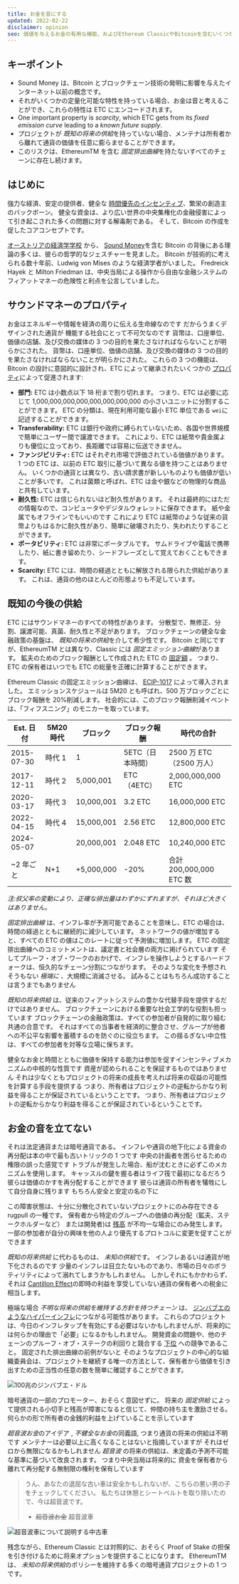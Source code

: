 ```yaml
---
title: お金を音にする
updated: 2022-02-22
disclaimer: opinion
seo: 価値を与えるお金の有用な機能、およびEthereum ClassicやBitcoinを含むいくつかのブロックチェーンの概要。 これらの機能を金融政策に適用して、分散化と長寿を確保します。
---
```


## キーポイント

- Sound Money は、Bitcoin とブロックチェーン技術の発明に影響を与えたインターネット以前の概念です。
- それがいくつかの定量化可能な特性を持っている場合、お金は音と考えることができ、これらの特性は ETC にエンコードされます。
- One important property is _scarcity_, which ETC gets from its _fixed emission curve_ leading to a _known future supply_.
- プロジェクトが *既知の将来の供給*を持っていない場合、メンテナは所有者から離れて通貨の価値を任意に膨らませることができます。
- このリスクは、EthereumTM を含む *固定排出曲線*を持たないすべてのチェーンに存在し続けます。

## はじめに

強力な経済、安定の提供者、健全な [時間優先のインセンティブ](https://www.youtube.com/watch?v=k5XbLm3pEfI)、繁栄の創造主のバックボーン。 健全な資金は、より広い世界の中央集権化の金融侵害によって引き起こされた多くの問題に対する解毒剤である。 そして、Bitcoin の作成を促したコアコンセプトです。

[オーストリアの経済学学校](https://mises.org/topics/bitcoin) から、 [Sound Money](https://mises.org/library/principle-sound-money)を含む Bitcoin の背後にある理論の多くは、彼らの哲学的なジェスチャーを見ました。 Bitcoin が技術的に考えられる数十年前、Ludwig von Mises のような経済学者がいました。 Fredreick Hayek と Milton Friedman は、中央当局による操作から自由な金融システムのフィアットマネーの危険性と利点を公言していました。

## サウンドマネーのプロパティ

お金はエネルギーや情報を経済の周りに伝える生命線なのです だからうまくデザインされた通貨が 機能する社会にとって不可欠なのです 貨幣は、口座単位、価値の店舗、及び交換の媒体の 3 つの目的を果たさなければならないことが明らかにされた。 貨幣は、口座単位、価値の店舗、及び交換の媒体の 3 つの目的を果たさなければならないことが明らかにされた。 これらの 3 つの機能は、Bitcoin の設計に意図的に設計され、ETC によって継承されたいくつかの [プロパティ](https://cryptowhat.com/properties-of-sound-money/)によって促進されます:

- **部門:** ETC は小数点以下 18 桁まで割り切れます。 つまり、ETC は必要に応じて 1,000,000,000,000,000,000,000,000 の小さいユニットに分割することができます。 ETC の分類は、現在利用可能な最小 ETC 単位である `wei`に記述することができます。
- **Transferability:** ETC は銀行や政府に縛られていないため、各国や世界規模で簡単にユーザー間で譲渡できます。 これにより、ETC は紙幣や貴金属よりも優位に立っており、長距離では容易に伝送できません。
- **ファンジビリティ:** ETC はそれぞれ市場で評価されている価値があります。 1 つの ETC は、以前の ETC 取引に基づいて異なる値を持つことはありません。 いくつかの通貨とは異なり、古い請求書が新しいものよりも価値が低いことが多いです。 これは菌類と呼ばれ、ETC は金や銀などの物理的な商品と共有しています。
- **耐久性:** ETC は信じられないほど耐久性があります。 それは最終的にはただの情報なので、コンピュータやデジタルウォレットに保存できます。 紙や金属でもオフラインでもいいのです これにより ETC は紙幣のような従来の貨幣よりもはるかに耐久性があり、簡単に破壊されたり、失われたりすることができます。
- **ポータビリティ:** ETC は非常にポータブルです。 サムドライブや電話で携帯したり、紙に書き留めたり、シードフレーズとして覚えておくこともできます。
- **Scarcity:** ETC には、時間の経過とともに解放される限られた供給があります。 これは、通貨の他のほとんどの形態よりも不足しています。

## 既知の今後の供給

ETC にはサウンドマネーのすべての特性があります。 分散型で、無修正、分割、譲渡可能、真菌、耐久性と不足があります。 ブロックチェーンの健全な金融政策の基盤は、 *既知の将来の供給*を介して希少性です。 Bitcoin と同じですが、EthereumTM とは異なり、Classic には *固定エミッション曲線*があります。 鉱夫のためのブロック報酬として作成された ETC の [固定額](https://etcis.money/) 。 つまり、ETC の保有者はいつでも ETC の総量を正確に計算することができます。

Ethereum Classic の固定エミッション曲線は、 [ECIP-1017](https://ecips.ethereumclassic.org/ECIPs/ecip-1017) によって導入されました。 エミッションスケジュールは 5M20 とも呼ばれ、500 万ブロックごとにブロック報酬を 20%削減します。 社会的には、このブロック報酬削減イベントは、「フィフスニング」のモニカーを取っています。

| Est. 日付    | 5M20 時代 | ブロック       | ブロック報酬     | 時代の合計                |
| ---------- | ------- | ---------- | ---------- | -------------------- |
| 2015-07-30 | 時代 1    | 1          | 5ETC（日本時間） | 2500 万 ETC（2500 万人）  |
| 2017-12-11 | 時代 2    | 5,000,001  | ETC（4ETC）  | 2,000,000,000 ETC    |
| 2020-03-17 | 時代 3    | 10,000,001 | 3.2 ETC    | 16,000,000 ETC       |
| 2022-04-15 | 時代 4    | 15,000,001 | 2.56 ETC   | 12,800,000 ETC       |
| 2024-05-07 | <unk>   | 20,000,001 | 2.048 ETC  | 10,240,000 ETC       |
| ~2 年ごと     | N+1     | +5,000,000 | -20%       | 合計 200,000,000 ETC 数 |

_注:叔父率の変動により、正確な排出量はわずかにずれますが、それほど大きくはありません。_

_固定排出曲線_ は、インフレ率が予測可能であることを意味し、ETC の場合は、時間の経過とともに継続的に減少しています。 ネットワークの値が増加すると、すべての ETC の値はこのレートに従って予測値に増加します。 ETC の固定排出曲線へのコミットメントは、議定書と社会層の両方に掲げられています そしてプルーフ・オブ・ワークのおかげで、インフレを操作しようとするハードフォークは、恒久的なチェーン分割につながります。 そのような変化を予想されそうもない _極端に_ 、大規模に消滅させる。 試みることはもちろん成功することは言うまでもありません

_既知の将来供給_ は、従来のフィアットシステムの豊かな代替手段を提供するだけではありません。 ブロックチェーンにおける重要な社会工学的な役割も担っています ブロックチェーンの金融政策は、すべての参加者が自発的に取り組む共通の合意です。 それはすべての当事者を経済的に整合させ、グループが他者への不公平な影響を蓄積するのを防ぐのに役立ちます。 この揺るぎない中立性は、すべての参加者を対等な立場に保ちます。

健全なお金と時間とともに価値を保持する能力は参加を促すインセンティブメカニズムの中核的な性質です 資産が認められることを保証するものではありません それは少なくともプロジェクトの将来の成長を考えれば将来の収益の可能性を計算する手段を提供する つまり、所有者はプロジェクトの逆転からかなり利益を得ることが保証されているということです。 つまり、所有者はプロジェクトの逆転からかなり利益を得ることが保証されているということです。

## お金の音を立てない

それは法定通貨または暗号通貨である。 インフレや通貨の地下化による資金の再分配は本の中で最も古いトリックの 1 つです 中央の計画者を困らせるための 権限の誤った感覚です トラブルが発生した場合、船が沈むときに必ずこのメカニズムを使用します。 キャッスルの鍵を握る者はライフ筏で最初になるだろう 彼らは価値のかすを再分配することができます 彼らは通貨の所有者を犠牲にして自分自身に残ります もちろん安全と安定の名の下に

この障害状態は、十分に分散化されていないプロジェクトにのみ存在できる rugpull の一種です。 保有者から特定のグループへの価値の再分配（鉱夫、ステークホルダーなど） または開発者)は [残高](/why-classic/decentralism#balancing-power) が不均一な場合にのみ発生します。 一部の参加者が自分の興味を他の人より優先するプロトコルに変更を促すことができます

_既知の将来供給_ に代わるものは、 *未知の供給*です。 インフレあるいは通貨が地下化されるのです 少量のインフレは目立たないものであり、市場の日々のボラティリティによって溺れてしまうかもしれません。 しかしそれにもかかわらず、それは [Cantillon Effect](https://cointelegraph.com/explained/from-cash-to-crypto-the-cantillon-effect-vs-the-nakamoto-effect)の即時の利益を享受していない通貨の保有者への税金に相当します。

極端な場合 _不明な将来の供給を維持する方針を持つチェーン_ は、 [ジンバブエのようなハイパーインフレ](https://en.wikipedia.org/wiki/Hyperinflation_in_Zimbabwe)につながる可能性があります。 これらのプロジェクトは、今日のインフレタップを有効にする必要はないかもしれませんが、将来的には何らかの理由で「必要」になるかもしれません。 開発資金の問題や、他のチェーンのプルーフ・オブ・ステークの利回りと競合する [下位](/why-classic/proof-of-work#the-apr-arms-race) への競争であること。 固定された排出曲線の前例がないと そのようなプロジェクトの中心的な組織委員会は、プロジェクトを継続する唯一の方法として、保有者から価値を引き出すための正当性の任意の数を簡単に確認することができます。

![100兆のジンバブエ・ドル](./zimbabwedollar.jpg)

暗号通貨の一部のプロモーター、おそらく意図せずに。 将来の _固定供給_ によって提供される小切手と残高が障害になると信じて、仲間の持ち主を激励させる。 何らかの形で所有者の金銭的利益を上げていることを示しています

*超音波お金*のアイデア , *不健全なお金*の同義語, つまり通貨の将来の供給は不明です メンテナーは必要以上に高くなることはないと指摘していますが それはゼロから無限になるかもしれません _超音波_ の将来の供給は、未定義の予測不可能な基準に基づいて改良されます。 つまり中央当局は将来的に 資金を保有者から離れて再分配する無制限の権利を保有しています

> うん、あなたの退屈な古い車は安全かもしれないが、こちらの悪い男の子をチェックしてください。 私たちは休憩とシートベルトを取り除いたので、今は超音波です。
> 
> - ~~超音波お金~~ 超音波車

![超音波車について説明する中古車](./ultrasafe.jpg)

残念ながら、Ethereum Classic とは対照的に、おそらく Proof of Stake の担保を引き付けるために将来オプションを提供することになります。 EthereumTM は、 *未知の将来供給*のポリシーを維持する多くの暗号通貨プロジェクトの 1 つです。
